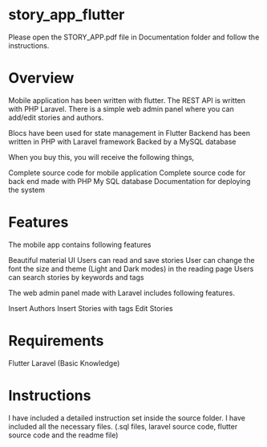 # story_app_flutter
Please open the STORY_APP.pdf file in Documentation folder and follow the instructions.

# Overview
Mobile application has been written with flutter. The REST API is written with PHP Laravel. There is a simple web admin panel where you can add/edit stories and authors.

Blocs have been used for state management in Flutter
Backend has been written in PHP with Laravel framework
Backed by a MySQL database


When you buy this, you will receive the following things,

Complete source code for mobile application
Complete source code for back end made with PHP
My SQL database
Documentation for deploying the system

# Features
The mobile app contains following features

Beautiful material UI
Users can read and save stories
User can change the font the size and theme (Light and Dark modes) in the reading page
Users can search stories by keywords and tags


The web admin panel made with Laravel includes following features.

Insert Authors
Insert Stories with tags
Edit Stories

# Requirements
Flutter
Laravel (Basic Knowledge)

# Instructions
I have included a detailed instruction set inside the source folder. 
I have included all the necessary files. (.sql files, laravel source code, flutter source code and the readme file)
